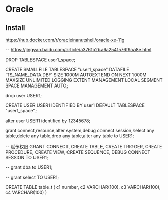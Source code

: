 # Oracle

## Install

https://hub.docker.com/r/oracleinanutshell/oracle-xe-11g

-- https://jingyan.baidu.com/article/a3761b2ba6a2541576f9aa8e.html

DROP TABLESPACE user1_space;

CREATE SMALLFILE TABLESPACE "user1_space" DATAFILE 'TS_NAME_DATA.DBF' SIZE 1000M AUTOEXTEND ON NEXT 1000M MAXSIZE UNLIMITED LOGGING EXTENT MANAGEMENT LOCAL SEGMENT SPACE MANAGEMENT AUTO;

drop user USER1;

CREATE USER USER1  IDENTIFIED BY user1 DEFAULT TABLESPACE "user1_space";

alter user USER1 identified by 12345678;

grant connect,resource,alter system,debug connect session,select any table,delete any table,drop any table,alter any table to USER1;

-- 赋予权限
GRANT CONNECT, CREATE TABLE, CREATE TRIGGER, CREATE PROCEDURE, CREATE VIEW, CREATE SEQUENCE, DEBUG CONNECT SESSION TO USER1;

-- grant dba to USER1;

-- grant select TO USER1;



CREATE TABLE table_t (
	c1 number,
    c2 VARCHAR(100),
    c3 VARCHAR(100),
    c4 VARCHAR(100)
)